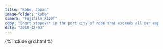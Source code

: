 ```yaml
---
title: "Kobe, Japan"
image-folder: "kobe"
camera: "Fujifilm X100T"
copy: "Short stopover in the port city of Kobe that exceeds all our expectations. Worth it alone for the Kobe beef!"
date: "2018-12-03"
---
```


{% include grid.html %}